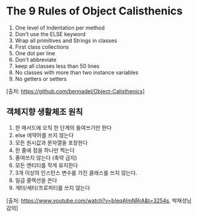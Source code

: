 # The 9 Rules of Object Calisthenics

1. One level of Indentation per method
2. Don't use the ELSE keyword
3. Wrap all primitives and Strings in classes
4. First class collections
5. One dot per line
6. Don't abbreviate
7. keep all classes less than 50 lines
8. No classes with more than two instance variables
9. No getters or setters

[출처: https://github.com/bennadel/Object-Calisthenics]

## 객체지향 생활체조 원칙
1. 한 메서드에 오칙 한 단계의 들여쓰기만 한다
2. else 에약어를 쓰지 않는다
3. 모든 원시값과 문자열을 포장한다
4. 한 줄에 점을 하나만 찍는다
5. 줄여쓰지 않는다 (축약 금지)
6. 모든 엔티티를 작게 유지한다
7. 3개 이상의 인스턴스 변수를 가진 클래스를 쓰지 않는다.
8. 일급 콜렉션을 쓴다
9. 게터/세터/프로퍼티를 쓰지 않는다

[출처: https://www.youtube.com/watch?v=bIeqAlmNRrA&t=3254s, 박재성님 감의]

